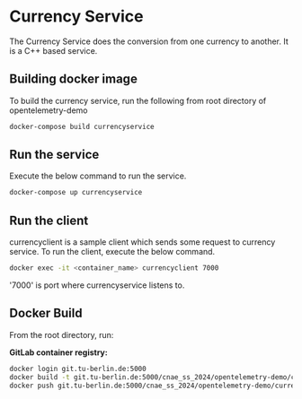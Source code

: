 # Currency Service

The Currency Service does the conversion from one currency to another.
It is a C++ based service.

## Building docker image

To build the currency service, run the following from root directory
of opentelemetry-demo

```sh
docker-compose build currencyservice
```

## Run the service

Execute the below command to run the service.

```sh
docker-compose up currencyservice
```

## Run the client

currencyclient is a sample client which sends some request to currency
service. To run the client, execute the below command.

```sh
docker exec -it <container_name> currencyclient 7000
```

'7000' is port where currencyservice listens to.
## Docker Build

From the root directory, run:

**GitLab container registry:**
```sh
docker login git.tu-berlin.de:5000
docker build -t git.tu-berlin.de:5000/cnae_ss_2024/opentelemetry-demo/currencyservice:original -f ./src/currencyservice/Dockerfile .
docker push git.tu-berlin.de:5000/cnae_ss_2024/opentelemetry-demo/currencyservice:original
```
